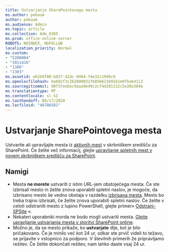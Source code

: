 ```yaml
---
title: Ustvarjanje SharePointovega mesta
ms.author: pebaum
author: pebaum
ms.audience: Admin
ms.topic: article
ms.collection: Adm_O365
ms.prod: office-online-server
ROBOTS: NOINDEX, NOFOLLOW
localization_priority: Normal
ms.custom:
- "5200004"
- "3911416"
- "1386"
- "2303"
ms.assetid: e62b9f80-b017-42dc-9464-f4e32c19d6c9
ms.openlocfilehash: ba682f3c2b2600031f6856621691b1e0fba64113
ms.sourcegitcommit: 90f37eebec9aaa9e49c2cf4d201152c5e20e384b
ms.translationtype: MT
ms.contentlocale: sl-SI
ms.lasthandoff: 08/17/2020
ms.locfileid: "46786581"
---
```

# <a name="create-a-sharepoint-site"></a>Ustvarjanje SharePointovega mesta

Ustvarite ali upravljajte mesta iz [aktivnih mest](https://admin.microsoft.com/sharepoint?page=sitemanagement&modern=true) v skrbniškem središču za SharePoint. Če želite več informacij, glejte [upravljanje spletnih mest v novem skrbniškem središču za SharePoint](https://docs.microsoft.com/sharepoint/manage-site-creation). 

## <a name="tips"></a>Namigi

- Mesta **ne morete** ustvariti z istim URL-jem obstoječega mesta. Če ste izbrisali mesto in želite znova uporabiti spletni naslov, je mogoče, da izbrisano mesto še vedno obstaja v razdelku [izbrisana mesta](https://admin.microsoft.com/sharepoint?page=recyclebin&modern=true). Mesto bo treba trajno izbrisati, če želite znova uporabiti spletni naslov. Če želite v celoti odstraniti mesto z lupino PowerShell, glejte primer» [Odstrani-SPSite](https://docs.microsoft.com/sharepoint/manage-sites-in-new-admin-center#delete-a-site) «.
- Nekateri uporabniki morda ne bodo mogli ustvariti mesta. [Glejte upravljanje ustvarjanja mesta v storitvi SharePoint online](https://docs.microsoft.com/sharepoint/manage-site-creation).
- Možno je, da se mesto prikaže, ko **ustvarjate** dlje, kot je bilo pričakovano. Če je minilo več kot 24 ur, odkar ste prvič videli to težavo, se prijavite v vstopnico za podporo. V številnih primerih že pripravljamo rešitev. Če želite dokončati rešitev, nam lahko daste vsaj 24 ur.
